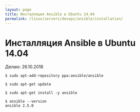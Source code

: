 ```yaml
---
layout: page
title: Инсталляция Ansible в Ubuntu 14.04
permalink: /linux/servers/devops/ansible/installation/
---
```


# Инсталляция Ansible в Ubuntu 14.04

Делаю: 26.10.2018

    $ sudo apt-add-repository ppa:ansible/ansible

    $ sudo apt-get update

    $ sudo apt-get install -y ansible

    $ ansible --version
    ansible 2.5.0
